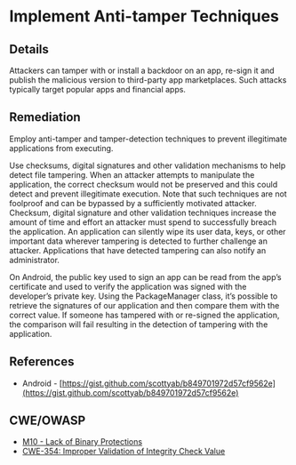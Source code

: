 # Implement Anti-tamper Techniques

## Details 

Attackers can tamper with or install a backdoor on an app, re-sign it and publish the malicious version to third-party app marketplaces. Such attacks typically target popular apps and financial apps.

## Remediation

Employ anti-tamper and tamper-detection techniques to prevent illegitimate applications from executing.

Use checksums, digital signatures and other validation mechanisms to help detect file tampering. When an attacker attempts to manipulate the application, the correct checksum would not be preserved and this could detect and prevent illegitimate execution. Note that such techniques are not foolproof and can be bypassed by a sufficiently motivated attacker. Checksum, digital signature and other validation techniques increase the amount of time and effort an attacker must spend to successfully breach the application. An application can silently wipe its user data, keys, or other important data wherever tampering is detected to further challenge an attacker. Applications that have detected tampering can also notify an administrator.

On Android, the public key used to sign an app can be read from the app’s certificate and used to verify the application was signed with the developer’s private key. Using the PackageManager class, it’s possible to retrieve the signatures of our application and then compare them with the correct value. If someone has tampered with or re-signed the application, the comparison will fail resulting in the detection of tampering with the application.

## References 

 * Android - [https://gist.github.com/scottyab/b849701972d57cf9562e](https://gist.github.com/scottyab/b849701972d57cf9562e)
 
## CWE/OWASP

 * [M10 - Lack of Binary Protections](https://www.owasp.org/index.php/Mobile_Top_10_2014-M10)
 * [CWE-354: Improper Validation of Integrity Check Value](http://cwe.mitre.org/data/definitions/354.html)
